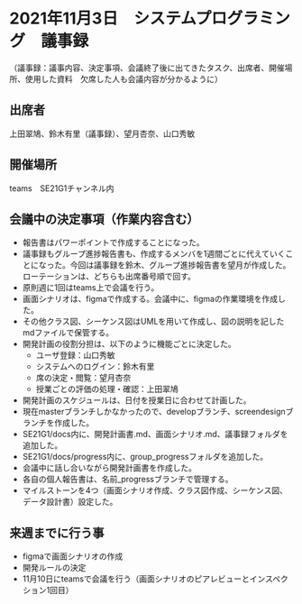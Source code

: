 # 2021年11月3日　システムプログラミング　議事録
（議事録：議事内容、決定事項、会議終了後に出てきたタスク、出席者、開催場所、使用した資料　欠席した人も会議内容が分かるように）

## 出席者
上田翠鳩、鈴木有里（議事録）、望月杏奈、山口秀敏

## 開催場所
teams　SE21G1チャンネル内

## 会議中の決定事項（作業内容含む）
- 報告書はパワーポイントで作成することになった。
- 議事録もグループ進捗報告書も、作成するメンバを1週間ごとに代えていくことになった。今回は議事録を鈴木、グループ進捗報告書を望月が作成した。ローテーションは、どちらも出席番号順で回す。
- 原則週に1回はteams上で会議を行う。
- 画面シナリオは、figmaで作成する。会議中に、figmaの作業環境を作成した。
- その他クラス図、シーケンス図はUMLを用いて作成し、図の説明を記したmdファイルで保管する。
- 開発計画の役割分担は、以下のように機能ごとに決定した。
  - ユーザ登録：山口秀敏
  - システムへのログイン：鈴木有里
  - 席の決定・閲覧：望月杏奈
  - 授業ごとの評価の処理・確認：上田翠鳩
- 開発計画のスケジュールは、日付を授業日に合わせて計画した。
- 現在masterブランチしかなかったので、developブランチ、screendesignブランチを作成した。
- SE21G1/docs内に、開発計画書.md、画面シナリオ.md、議事録フォルダを追加した。
- SE21G1/docs/progress内に、group_progressフォルダを追加した。
- 会議中に話し合いながら開発計画書を作成した。
- 各自の個人報告書は、名前_progressブランチで管理する。
- マイルストーンを4つ（画面シナリオ作成、クラス図作成、シーケンス図、データ設計書）設定した。

## 来週までに行う事
- figmaで画面シナリオの作成
- 開発ルールの決定
- 11月10日にteamsで会議を行う（画面シナリオのピアレビューとインスペクション1回目）
